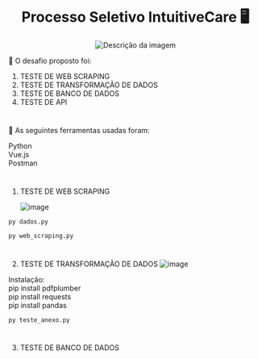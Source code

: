  <h1 align="center">Processo Seletivo IntuitiveCare 🖥️ </h1>
 <div align="center">
  <img src="https://github.com/user-attachments/assets/2bc4a816-b5d9-4df9-9fdd-875c57402e60" alt="Descrição da imagem">
</div>



<p>🚀 O desafio proposto foi: </p>

1. TESTE DE WEB SCRAPING
2. TESTE DE TRANSFORMAÇÃO DE DADOS
3. TESTE DE BANCO DE DADOS
4. TESTE DE API

#
<p>🚀 As seguintes ferramentas usadas foram: </p>
Python<br>
Vue.js<br>
Postman<br>

#


1. TESTE DE WEB SCRAPING 
   
   ![image](https://github.com/user-attachments/assets/38700ac5-8836-4b28-971d-a2d71a10d0ea)
  ```
py dados.py
```
 ```
py web_scraping.py
```
   #
2. TESTE DE TRANSFORMAÇÃO DE DADOS
   ![image](https://github.com/user-attachments/assets/55a79046-8edf-4693-8857-71ed50c41df4)

Instalação:<br>
pip install pdfplumber<br>
pip install requests<br>
pip install pandas<br>

 ```
py teste_anexo.py
```
#
3. TESTE DE BANCO DE DADOS
#



   
